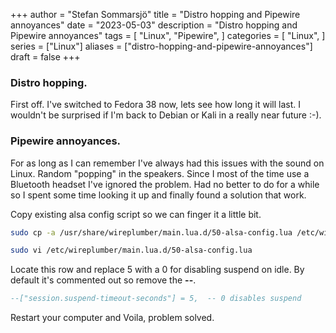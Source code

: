 +++
author = "Stefan Sommarsjö"
title = "Distro hopping and Pipewire annoyances"
date = "2023-05-03"
description = "Distro hopping and Pipewire annoyances"
tags = [
    "Linux",
	"Pipewire",
]
categories = [
    "Linux",
]
series = ["Linux"]
aliases = ["distro-hopping-and-pipewire-annoyances"]
draft = false
+++

### Distro hopping.
First off. I've switched to Fedora 38 now, lets see how long it will last. I wouldn't be surprised if I'm back to Debian or Kali in a really near future :-).

### Pipewire annoyances.
For as long as I can remember I've always had this issues with the sound on Linux. Random "popping" in the speakers.
Since I most of the time use a Bluetooth headset I've ignored the problem.
Had no better to do for a while so I spent some time looking it up and finally found a solution that work.

Copy existing alsa config script so we can finger it a little bit.
<!--more-->

```bash
sudo cp -a /usr/share/wireplumber/main.lua.d/50-alsa-config.lua /etc/wireplumber/main.lua.d/50-alsa-config.lua
```

```bash
sudo vi /etc/wireplumber/main.lua.d/50-alsa-config.lua
```

Locate this row and replace 5 with a 0 for disabling suspend on idle. By default it's commented out so remove the **--**.
```lua
--["session.suspend-timeout-seconds"] = 5,  -- 0 disables suspend
```

Restart your computer and Voila, problem solved.

